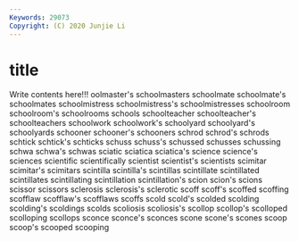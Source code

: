 ```yaml
---
Keywords: 29073
Copyright: (C) 2020 Junjie Li
---
```


# title

Write contents here!!!
oolmaster's 
schoolmasters 
schoolmate 
schoolmate's 
schoolmates 
schoolmistress 
schoolmistress's 
schoolmistresses 
schoolroom
schoolroom's 
schoolrooms 
schools 
schoolteacher 
schoolteacher's 
schoolteachers 
schoolwork 
schoolwork's 
schoolyard 
schoolyard's
schoolyards 
schooner 
schooner's 
schooners 
schrod 
schrod's 
schrods 
schtick 
schtick's 
schticks
schuss 
schuss's 
schussed 
schusses 
schussing 
schwa 
schwa's 
schwas 
sciatic 
sciatica
sciatica's 
science 
science's 
sciences 
scientific 
scientifically 
scientist 
scientist's 
scientists 
scimitar
scimitar's 
scimitars 
scintilla 
scintilla's 
scintillas 
scintillate 
scintillated 
scintillates 
scintillating 
scintillation
scintillation's 
scion 
scion's 
scions 
scissor 
scissors 
sclerosis 
sclerosis's 
sclerotic 
scoff
scoff's 
scoffed 
scoffing 
scofflaw 
scofflaw's 
scofflaws 
scoffs 
scold 
scold's 
scolded
scolding 
scolding's 
scoldings 
scolds 
scoliosis 
scoliosis's 
scollop 
scollop's 
scolloped 
scolloping
scollops 
sconce 
sconce's 
sconces 
scone 
scone's 
scones 
scoop 
scoop's 
scooped
scooping 

